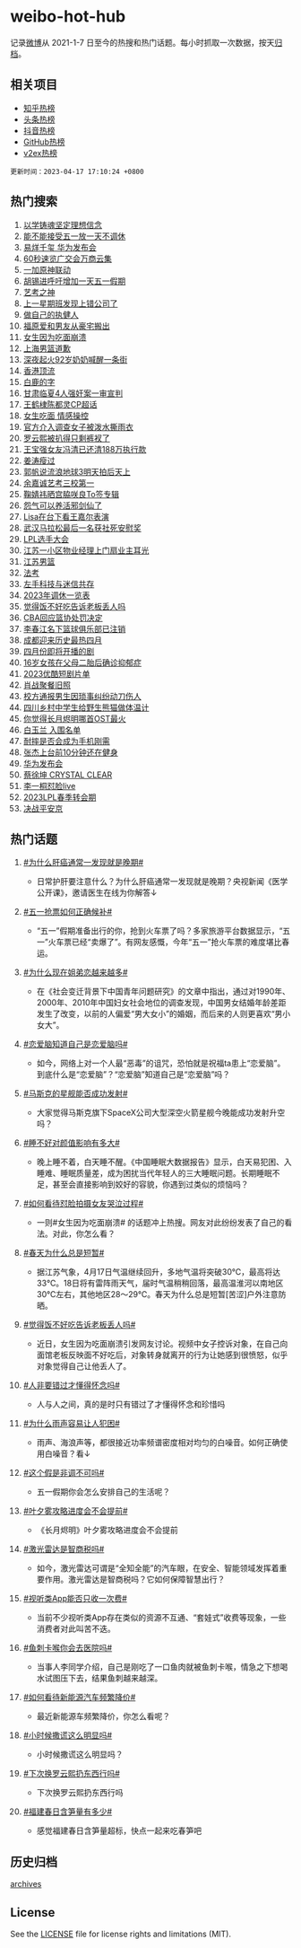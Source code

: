 # weibo-hot-hub

记录[微博](https://www.weibo.com)从 2021-1-7 日至今的热搜和热门话题。每小时抓取一次数据，按天[归档](archives)。

## 相关项目

- [知乎热榜](https://github.com/lonnyzhang423/zhihu-hot-hub)
- [头条热榜](https://github.com/lonnyzhang423/toutiao-hot-hub)
- [抖音热榜](https://github.com/lonnyzhang423/douyin-hot-hub)
- [GitHub热榜](https://github.com/lonnyzhang423/github-hot-hub)
- [v2ex热榜](https://github.com/lonnyzhang423/v2ex-hot-hub)


`更新时间：2023-04-17 17:10:24 +0800`

## 热门搜索

1. [以学铸魂坚定理想信念](https://m.weibo.cn/search?containerid=100103type%3D1%26t%3D10%26q%3D%23%E4%BB%A5%E5%AD%A6%E9%93%B8%E9%AD%82%E5%9D%9A%E5%AE%9A%E7%90%86%E6%83%B3%E4%BF%A1%E5%BF%B5%23&stream_entry_id=51&isnewpage=1&extparam=seat%3D1%26filter_type%3Drealtimehot%26dgr%3D0%26stream_entry_id%3D51%26pos%3D0%26cate%3D10103%26c_type%3D51%26display_time%3D1681722622%26pre_seqid%3D168172262287201306303&luicode=10000011&lfid=106003type%253D25%2526t%253D3%2526disable_hot%253D1%2526filter_type%253Drealtimehot)
1. [能不能接受五一放一天不调休](https://m.weibo.cn/search?containerid=100103type%3D1%26t%3D10%26q%3D%23%E8%83%BD%E4%B8%8D%E8%83%BD%E6%8E%A5%E5%8F%97%E4%BA%94%E4%B8%80%E6%94%BE%E4%B8%80%E5%A4%A9%E4%B8%8D%E8%B0%83%E4%BC%91%23&stream_entry_id=31&isnewpage=1&extparam=seat%3D1%26q%3D%2523%25E8%2583%25BD%25E4%25B8%258D%25E8%2583%25BD%25E6%258E%25A5%25E5%258F%2597%25E4%25BA%2594%25E4%25B8%2580%25E6%2594%25BE%25E4%25B8%2580%25E5%25A4%25A9%25E4%25B8%258D%25E8%25B0%2583%25E4%25BC%2591%2523%26dgr%3D0%26flag%3D2%26band_rank%3D1%26pos%3D0%26realpos%3D1%26filter_type%3Drealtimehot%26c_type%3D31%26stream_entry_id%3D31%26cate%3D5001%26lcate%3D5001%26display_time%3D1681722622%26pre_seqid%3D168172262287201306303&luicode=10000011&lfid=106003type%253D25%2526t%253D3%2526disable_hot%253D1%2526filter_type%253Drealtimehot)
1. [易烊千玺 华为发布会](https://m.weibo.cn/search?containerid=100103type%3D1%26t%3D10%26q%3D%E6%98%93%E7%83%8A%E5%8D%83%E7%8E%BA+%E5%8D%8E%E4%B8%BA%E5%8F%91%E5%B8%83%E4%BC%9A&stream_entry_id=31&isnewpage=1&extparam=seat%3D1%26q%3D%25E6%2598%2593%25E7%2583%258A%25E5%258D%2583%25E7%258E%25BA%2520%25E5%258D%258E%25E4%25B8%25BA%25E5%258F%2591%25E5%25B8%2583%25E4%25BC%259A%26dgr%3D0%26flag%3D1%26band_rank%3D2%26pos%3D1%26realpos%3D2%26filter_type%3Drealtimehot%26c_type%3D31%26stream_entry_id%3D31%26cate%3D5001%26lcate%3D5001%26display_time%3D1681722622%26pre_seqid%3D168172262287201306303&luicode=10000011&lfid=106003type%253D25%2526t%253D3%2526disable_hot%253D1%2526filter_type%253Drealtimehot)
1. [60秒速览广交会万商云集](https://m.weibo.cn/search?containerid=100103type%3D1%26t%3D10%26q%3D%2360%E7%A7%92%E9%80%9F%E8%A7%88%E5%B9%BF%E4%BA%A4%E4%BC%9A%E4%B8%87%E5%95%86%E4%BA%91%E9%9B%86%23&stream_entry_id=31&isnewpage=1&extparam=seat%3D1%26q%3D%252360%25E7%25A7%2592%25E9%2580%259F%25E8%25A7%2588%25E5%25B9%25BF%25E4%25BA%25A4%25E4%25BC%259A%25E4%25B8%2587%25E5%2595%2586%25E4%25BA%2591%25E9%259B%2586%2523%26dgr%3D0%26flag%3D1%26band_rank%3D3%26pos%3D2%26realpos%3D3%26filter_type%3Drealtimehot%26c_type%3D31%26stream_entry_id%3D31%26cate%3D5001%26lcate%3D5001%26display_time%3D1681722622%26pre_seqid%3D168172262287201306303&luicode=10000011&lfid=106003type%253D25%2526t%253D3%2526disable_hot%253D1%2526filter_type%253Drealtimehot)
1. [一加原神联动](https://m.weibo.cn/search?containerid=100103type%3D1%26t%3D10%26q%3D%23%E4%B8%80%E5%8A%A0%E5%8E%9F%E7%A5%9E%E8%81%94%E5%8A%A8%23&stream_entry_id=31&isnewpage=1&extparam=seat%3D1%26q%3D%2523%25E4%25B8%2580%25E5%258A%25A0%25E5%258E%259F%25E7%25A5%259E%25E8%2581%2594%25E5%258A%25A8%2523%26dgr%3D0%26band_rank%3D4%26pos%3D3%26filter_type%3Drealtimehot%26c_type%3D31%26stream_entry_id%3D31%26cate%3D5001%26topic_ad%3D1%26lcate%3D5001%26adid%3D186329%26display_time%3D1681722622%26pre_seqid%3D168172262287201306303&luicode=10000011&lfid=106003type%253D25%2526t%253D3%2526disable_hot%253D1%2526filter_type%253Drealtimehot)
1. [胡锡进呼吁增加一天五一假期](https://m.weibo.cn/search?containerid=100103type%3D1%26t%3D10%26q%3D%23%E8%83%A1%E9%94%A1%E8%BF%9B%E5%91%BC%E5%90%81%E5%A2%9E%E5%8A%A0%E4%B8%80%E5%A4%A9%E4%BA%94%E4%B8%80%E5%81%87%E6%9C%9F%23&stream_entry_id=31&isnewpage=1&extparam=seat%3D1%26q%3D%2523%25E8%2583%25A1%25E9%2594%25A1%25E8%25BF%259B%25E5%2591%25BC%25E5%2590%2581%25E5%25A2%259E%25E5%258A%25A0%25E4%25B8%2580%25E5%25A4%25A9%25E4%25BA%2594%25E4%25B8%2580%25E5%2581%2587%25E6%259C%259F%2523%26dgr%3D0%26flag%3D1%26band_rank%3D4%26pos%3D4%26realpos%3D4%26filter_type%3Drealtimehot%26c_type%3D31%26stream_entry_id%3D31%26cate%3D5001%26lcate%3D5001%26display_time%3D1681722622%26pre_seqid%3D168172262287201306303&luicode=10000011&lfid=106003type%253D25%2526t%253D3%2526disable_hot%253D1%2526filter_type%253Drealtimehot)
1. [艺考之神](https://m.weibo.cn/search?containerid=100103type%3D1%26t%3D10%26q%3D%E8%89%BA%E8%80%83%E4%B9%8B%E7%A5%9E&stream_entry_id=31&isnewpage=1&extparam=seat%3D1%26q%3D%25E8%2589%25BA%25E8%2580%2583%25E4%25B9%258B%25E7%25A5%259E%26dgr%3D0%26flag%3D0%26band_rank%3D5%26pos%3D5%26realpos%3D5%26filter_type%3Drealtimehot%26c_type%3D31%26stream_entry_id%3D31%26cate%3D5001%26lcate%3D5001%26display_time%3D1681722622%26pre_seqid%3D168172262287201306303&luicode=10000011&lfid=106003type%253D25%2526t%253D3%2526disable_hot%253D1%2526filter_type%253Drealtimehot)
1. [上一星期班发现上错公司了](https://m.weibo.cn/search?containerid=100103type%3D1%26t%3D10%26q%3D%23%E4%B8%8A%E4%B8%80%E6%98%9F%E6%9C%9F%E7%8F%AD%E5%8F%91%E7%8E%B0%E4%B8%8A%E9%94%99%E5%85%AC%E5%8F%B8%E4%BA%86%23&stream_entry_id=31&isnewpage=1&extparam=seat%3D1%26q%3D%2523%25E4%25B8%258A%25E4%25B8%2580%25E6%2598%259F%25E6%259C%259F%25E7%258F%25AD%25E5%258F%2591%25E7%258E%25B0%25E4%25B8%258A%25E9%2594%2599%25E5%2585%25AC%25E5%258F%25B8%25E4%25BA%2586%2523%26dgr%3D0%26flag%3D0%26band_rank%3D6%26pos%3D6%26realpos%3D6%26filter_type%3Drealtimehot%26c_type%3D31%26stream_entry_id%3D31%26cate%3D5001%26lcate%3D5001%26display_time%3D1681722622%26pre_seqid%3D168172262287201306303&luicode=10000011&lfid=106003type%253D25%2526t%253D3%2526disable_hot%253D1%2526filter_type%253Drealtimehot)
1. [做自己的执健人](https://m.weibo.cn/search?containerid=100103type%3D1%26t%3D10%26q%3D%23%E5%81%9A%E8%87%AA%E5%B7%B1%E7%9A%84%E6%89%A7%E5%81%A5%E4%BA%BA%23&stream_entry_id=31&isnewpage=1&extparam=seat%3D1%26q%3D%2523%25E5%2581%259A%25E8%2587%25AA%25E5%25B7%25B1%25E7%259A%2584%25E6%2589%25A7%25E5%2581%25A5%25E4%25BA%25BA%2523%26dgr%3D0%26band_rank%3D7%26pos%3D7%26filter_type%3Drealtimehot%26c_type%3D31%26stream_entry_id%3D31%26cate%3D5001%26topic_ad%3D1%26lcate%3D5001%26adid%3D186344%26display_time%3D1681722622%26pre_seqid%3D168172262287201306303&luicode=10000011&lfid=106003type%253D25%2526t%253D3%2526disable_hot%253D1%2526filter_type%253Drealtimehot)
1. [福原爱和男友从豪宅搬出](https://m.weibo.cn/search?containerid=100103type%3D1%26t%3D10%26q%3D%23%E7%A6%8F%E5%8E%9F%E7%88%B1%E5%92%8C%E7%94%B7%E5%8F%8B%E4%BB%8E%E8%B1%AA%E5%AE%85%E6%90%AC%E5%87%BA%23&stream_entry_id=31&isnewpage=1&extparam=seat%3D1%26q%3D%2523%25E7%25A6%258F%25E5%258E%259F%25E7%2588%25B1%25E5%2592%258C%25E7%2594%25B7%25E5%258F%258B%25E4%25BB%258E%25E8%25B1%25AA%25E5%25AE%2585%25E6%2590%25AC%25E5%2587%25BA%2523%26dgr%3D0%26flag%3D0%26band_rank%3D7%26pos%3D8%26realpos%3D7%26filter_type%3Drealtimehot%26c_type%3D31%26stream_entry_id%3D31%26cate%3D5001%26lcate%3D5001%26display_time%3D1681722622%26pre_seqid%3D168172262287201306303&luicode=10000011&lfid=106003type%253D25%2526t%253D3%2526disable_hot%253D1%2526filter_type%253Drealtimehot)
1. [女生因为吃面崩溃](https://m.weibo.cn/search?containerid=100103type%3D1%26t%3D10%26q%3D%E5%A5%B3%E7%94%9F%E5%9B%A0%E4%B8%BA%E5%90%83%E9%9D%A2%E5%B4%A9%E6%BA%83&stream_entry_id=31&isnewpage=1&extparam=seat%3D1%26q%3D%25E5%25A5%25B3%25E7%2594%259F%25E5%259B%25A0%25E4%25B8%25BA%25E5%2590%2583%25E9%259D%25A2%25E5%25B4%25A9%25E6%25BA%2583%26dgr%3D0%26flag%3D0%26band_rank%3D8%26pos%3D9%26realpos%3D8%26filter_type%3Drealtimehot%26c_type%3D31%26stream_entry_id%3D31%26cate%3D5001%26lcate%3D5001%26display_time%3D1681722622%26pre_seqid%3D168172262287201306303&luicode=10000011&lfid=106003type%253D25%2526t%253D3%2526disable_hot%253D1%2526filter_type%253Drealtimehot)
1. [上海男篮道歉](https://m.weibo.cn/search?containerid=100103type%3D1%26t%3D10%26q%3D%23%E4%B8%8A%E6%B5%B7%E7%94%B7%E7%AF%AE%E9%81%93%E6%AD%89%23&stream_entry_id=31&isnewpage=1&extparam=seat%3D1%26q%3D%2523%25E4%25B8%258A%25E6%25B5%25B7%25E7%2594%25B7%25E7%25AF%25AE%25E9%2581%2593%25E6%25AD%2589%2523%26dgr%3D0%26flag%3D0%26band_rank%3D9%26pos%3D10%26realpos%3D9%26filter_type%3Drealtimehot%26c_type%3D31%26stream_entry_id%3D31%26cate%3D5001%26lcate%3D5001%26display_time%3D1681722622%26pre_seqid%3D168172262287201306303&luicode=10000011&lfid=106003type%253D25%2526t%253D3%2526disable_hot%253D1%2526filter_type%253Drealtimehot)
1. [深夜起火92岁奶奶喊醒一条街](https://m.weibo.cn/search?containerid=100103type%3D1%26t%3D10%26q%3D%23%E6%B7%B1%E5%A4%9C%E8%B5%B7%E7%81%AB92%E5%B2%81%E5%A5%B6%E5%A5%B6%E5%96%8A%E9%86%92%E4%B8%80%E6%9D%A1%E8%A1%97%23&stream_entry_id=31&isnewpage=1&extparam=seat%3D1%26q%3D%2523%25E6%25B7%25B1%25E5%25A4%259C%25E8%25B5%25B7%25E7%2581%25AB92%25E5%25B2%2581%25E5%25A5%25B6%25E5%25A5%25B6%25E5%2596%258A%25E9%2586%2592%25E4%25B8%2580%25E6%259D%25A1%25E8%25A1%2597%2523%26dgr%3D0%26flag%3D1%26band_rank%3D10%26pos%3D11%26realpos%3D10%26filter_type%3Drealtimehot%26c_type%3D31%26stream_entry_id%3D31%26cate%3D5001%26lcate%3D5001%26display_time%3D1681722622%26pre_seqid%3D168172262287201306303&luicode=10000011&lfid=106003type%253D25%2526t%253D3%2526disable_hot%253D1%2526filter_type%253Drealtimehot)
1. [香港顶流](https://m.weibo.cn/search?containerid=100103type%3D1%26t%3D10%26q%3D%E9%A6%99%E6%B8%AF%E9%A1%B6%E6%B5%81&stream_entry_id=31&isnewpage=1&extparam=seat%3D1%26q%3D%25E9%25A6%2599%25E6%25B8%25AF%25E9%25A1%25B6%25E6%25B5%2581%26dgr%3D0%26flag%3D2%26band_rank%3D11%26pos%3D12%26realpos%3D11%26filter_type%3Drealtimehot%26c_type%3D31%26stream_entry_id%3D31%26cate%3D5001%26lcate%3D5001%26display_time%3D1681722622%26pre_seqid%3D168172262287201306303&luicode=10000011&lfid=106003type%253D25%2526t%253D3%2526disable_hot%253D1%2526filter_type%253Drealtimehot)
1. [白鹿的字](https://m.weibo.cn/search?containerid=100103type%3D1%26t%3D10%26q%3D%23%E7%99%BD%E9%B9%BF%E7%9A%84%E5%AD%97%23&stream_entry_id=31&isnewpage=1&extparam=seat%3D1%26q%3D%2523%25E7%2599%25BD%25E9%25B9%25BF%25E7%259A%2584%25E5%25AD%2597%2523%26dgr%3D0%26flag%3D2%26band_rank%3D12%26pos%3D13%26realpos%3D12%26filter_type%3Drealtimehot%26c_type%3D31%26stream_entry_id%3D31%26cate%3D5001%26lcate%3D5001%26display_time%3D1681722622%26pre_seqid%3D168172262287201306303&luicode=10000011&lfid=106003type%253D25%2526t%253D3%2526disable_hot%253D1%2526filter_type%253Drealtimehot)
1. [甘肃临夏4人强奸案一审宣判](https://m.weibo.cn/search?containerid=100103type%3D1%26t%3D10%26q%3D%23%E7%94%98%E8%82%83%E4%B8%B4%E5%A4%8F4%E4%BA%BA%E5%BC%BA%E5%A5%B8%E6%A1%88%E4%B8%80%E5%AE%A1%E5%AE%A3%E5%88%A4%23&stream_entry_id=31&isnewpage=1&extparam=seat%3D1%26q%3D%2523%25E7%2594%2598%25E8%2582%2583%25E4%25B8%25B4%25E5%25A4%258F4%25E4%25BA%25BA%25E5%25BC%25BA%25E5%25A5%25B8%25E6%25A1%2588%25E4%25B8%2580%25E5%25AE%25A1%25E5%25AE%25A3%25E5%2588%25A4%2523%26dgr%3D0%26flag%3D1%26band_rank%3D13%26pos%3D14%26realpos%3D13%26filter_type%3Drealtimehot%26c_type%3D31%26stream_entry_id%3D31%26cate%3D5001%26lcate%3D5001%26display_time%3D1681722622%26pre_seqid%3D168172262287201306303&luicode=10000011&lfid=106003type%253D25%2526t%253D3%2526disable_hot%253D1%2526filter_type%253Drealtimehot)
1. [王鹤棣陈都灵CP超话](https://m.weibo.cn/search?containerid=100103type%3D1%26t%3D10%26q%3D%23%E7%8E%8B%E9%B9%A4%E6%A3%A3%E9%99%88%E9%83%BD%E7%81%B5CP%E8%B6%85%E8%AF%9D%23&stream_entry_id=31&isnewpage=1&extparam=seat%3D1%26q%3D%2523%25E7%258E%258B%25E9%25B9%25A4%25E6%25A3%25A3%25E9%2599%2588%25E9%2583%25BD%25E7%2581%25B5CP%25E8%25B6%2585%25E8%25AF%259D%2523%26dgr%3D0%26flag%3D1%26band_rank%3D14%26pos%3D15%26realpos%3D14%26filter_type%3Drealtimehot%26c_type%3D31%26stream_entry_id%3D31%26cate%3D5001%26lcate%3D5001%26display_time%3D1681722622%26pre_seqid%3D168172262287201306303&luicode=10000011&lfid=106003type%253D25%2526t%253D3%2526disable_hot%253D1%2526filter_type%253Drealtimehot)
1. [女生吃面 情感操控](https://m.weibo.cn/search?containerid=100103type%3D1%26t%3D10%26q%3D%E5%A5%B3%E7%94%9F%E5%90%83%E9%9D%A2+%E6%83%85%E6%84%9F%E6%93%8D%E6%8E%A7&stream_entry_id=31&isnewpage=1&extparam=seat%3D1%26q%3D%25E5%25A5%25B3%25E7%2594%259F%25E5%2590%2583%25E9%259D%25A2%2520%25E6%2583%2585%25E6%2584%259F%25E6%2593%258D%25E6%258E%25A7%26dgr%3D0%26flag%3D1%26band_rank%3D15%26pos%3D16%26realpos%3D15%26filter_type%3Drealtimehot%26c_type%3D31%26stream_entry_id%3D31%26cate%3D5001%26lcate%3D5001%26display_time%3D1681722622%26pre_seqid%3D168172262287201306303&luicode=10000011&lfid=106003type%253D25%2526t%253D3%2526disable_hot%253D1%2526filter_type%253Drealtimehot)
1. [官方介入调查女子被泼水撕雨衣](https://m.weibo.cn/search?containerid=100103type%3D1%26t%3D10%26q%3D%23%E5%AE%98%E6%96%B9%E4%BB%8B%E5%85%A5%E8%B0%83%E6%9F%A5%E5%A5%B3%E5%AD%90%E8%A2%AB%E6%B3%BC%E6%B0%B4%E6%92%95%E9%9B%A8%E8%A1%A3%23&stream_entry_id=31&isnewpage=1&extparam=seat%3D1%26q%3D%2523%25E5%25AE%2598%25E6%2596%25B9%25E4%25BB%258B%25E5%2585%25A5%25E8%25B0%2583%25E6%259F%25A5%25E5%25A5%25B3%25E5%25AD%2590%25E8%25A2%25AB%25E6%25B3%25BC%25E6%25B0%25B4%25E6%2592%2595%25E9%259B%25A8%25E8%25A1%25A3%2523%26dgr%3D0%26flag%3D1%26band_rank%3D16%26pos%3D17%26realpos%3D16%26filter_type%3Drealtimehot%26c_type%3D31%26stream_entry_id%3D31%26cate%3D5001%26lcate%3D5001%26display_time%3D1681722622%26pre_seqid%3D168172262287201306303&luicode=10000011&lfid=106003type%253D25%2526t%253D3%2526disable_hot%253D1%2526filter_type%253Drealtimehot)
1. [罗云熙被扒得只剩裤衩了](https://m.weibo.cn/search?containerid=100103type%3D1%26t%3D10%26q%3D%23%E7%BD%97%E4%BA%91%E7%86%99%E8%A2%AB%E6%89%92%E5%BE%97%E5%8F%AA%E5%89%A9%E8%A3%A4%E8%A1%A9%E4%BA%86%23&stream_entry_id=31&isnewpage=1&extparam=seat%3D1%26q%3D%2523%25E7%25BD%2597%25E4%25BA%2591%25E7%2586%2599%25E8%25A2%25AB%25E6%2589%2592%25E5%25BE%2597%25E5%258F%25AA%25E5%2589%25A9%25E8%25A3%25A4%25E8%25A1%25A9%25E4%25BA%2586%2523%26dgr%3D0%26flag%3D0%26band_rank%3D17%26pos%3D18%26realpos%3D17%26filter_type%3Drealtimehot%26c_type%3D31%26stream_entry_id%3D31%26cate%3D5001%26lcate%3D5001%26display_time%3D1681722622%26pre_seqid%3D168172262287201306303&luicode=10000011&lfid=106003type%253D25%2526t%253D3%2526disable_hot%253D1%2526filter_type%253Drealtimehot)
1. [王宝强女友冯清已还清188万执行款](https://m.weibo.cn/search?containerid=100103type%3D1%26t%3D10%26q%3D%23%E7%8E%8B%E5%AE%9D%E5%BC%BA%E5%A5%B3%E5%8F%8B%E5%86%AF%E6%B8%85%E5%B7%B2%E8%BF%98%E6%B8%85188%E4%B8%87%E6%89%A7%E8%A1%8C%E6%AC%BE%23&stream_entry_id=31&isnewpage=1&extparam=seat%3D1%26q%3D%2523%25E7%258E%258B%25E5%25AE%259D%25E5%25BC%25BA%25E5%25A5%25B3%25E5%258F%258B%25E5%2586%25AF%25E6%25B8%2585%25E5%25B7%25B2%25E8%25BF%2598%25E6%25B8%2585188%25E4%25B8%2587%25E6%2589%25A7%25E8%25A1%258C%25E6%25AC%25BE%2523%26dgr%3D0%26flag%3D0%26band_rank%3D18%26pos%3D19%26realpos%3D18%26filter_type%3Drealtimehot%26c_type%3D31%26stream_entry_id%3D31%26cate%3D5001%26lcate%3D5001%26display_time%3D1681722622%26pre_seqid%3D168172262287201306303&luicode=10000011&lfid=106003type%253D25%2526t%253D3%2526disable_hot%253D1%2526filter_type%253Drealtimehot)
1. [姜涛瘦过](https://m.weibo.cn/search?containerid=100103type%3D1%26t%3D10%26q%3D%23%E5%A7%9C%E6%B6%9B%E7%98%A6%E8%BF%87%23&stream_entry_id=31&isnewpage=1&extparam=seat%3D1%26q%3D%2523%25E5%25A7%259C%25E6%25B6%259B%25E7%2598%25A6%25E8%25BF%2587%2523%26dgr%3D0%26flag%3D1%26band_rank%3D19%26pos%3D20%26realpos%3D19%26filter_type%3Drealtimehot%26c_type%3D31%26stream_entry_id%3D31%26cate%3D5001%26lcate%3D5001%26display_time%3D1681722622%26pre_seqid%3D168172262287201306303&luicode=10000011&lfid=106003type%253D25%2526t%253D3%2526disable_hot%253D1%2526filter_type%253Drealtimehot)
1. [郭帆说流浪地球3明天拍后天上](https://m.weibo.cn/search?containerid=100103type%3D1%26t%3D10%26q%3D%23%E9%83%AD%E5%B8%86%E8%AF%B4%E6%B5%81%E6%B5%AA%E5%9C%B0%E7%90%833%E6%98%8E%E5%A4%A9%E6%8B%8D%E5%90%8E%E5%A4%A9%E4%B8%8A%23&stream_entry_id=31&isnewpage=1&extparam=seat%3D1%26q%3D%2523%25E9%2583%25AD%25E5%25B8%2586%25E8%25AF%25B4%25E6%25B5%2581%25E6%25B5%25AA%25E5%259C%25B0%25E7%2590%25833%25E6%2598%258E%25E5%25A4%25A9%25E6%258B%258D%25E5%2590%258E%25E5%25A4%25A9%25E4%25B8%258A%2523%26dgr%3D0%26flag%3D1%26band_rank%3D20%26pos%3D21%26realpos%3D20%26filter_type%3Drealtimehot%26c_type%3D31%26stream_entry_id%3D31%26cate%3D5001%26lcate%3D5001%26display_time%3D1681722622%26pre_seqid%3D168172262287201306303&luicode=10000011&lfid=106003type%253D25%2526t%253D3%2526disable_hot%253D1%2526filter_type%253Drealtimehot)
1. [余嘉诚艺考三校第一](https://m.weibo.cn/search?containerid=100103type%3D1%26t%3D10%26q%3D%23%E4%BD%99%E5%98%89%E8%AF%9A%E8%89%BA%E8%80%83%E4%B8%89%E6%A0%A1%E7%AC%AC%E4%B8%80%23&stream_entry_id=31&isnewpage=1&extparam=seat%3D1%26q%3D%2523%25E4%25BD%2599%25E5%2598%2589%25E8%25AF%259A%25E8%2589%25BA%25E8%2580%2583%25E4%25B8%2589%25E6%25A0%25A1%25E7%25AC%25AC%25E4%25B8%2580%2523%26dgr%3D0%26flag%3D0%26band_rank%3D21%26pos%3D22%26realpos%3D21%26filter_type%3Drealtimehot%26c_type%3D31%26stream_entry_id%3D31%26cate%3D5001%26lcate%3D5001%26display_time%3D1681722622%26pre_seqid%3D168172262287201306303&luicode=10000011&lfid=106003type%253D25%2526t%253D3%2526disable_hot%253D1%2526filter_type%253Drealtimehot)
1. [鞠婧祎晒宫脇咲良To签专辑](https://m.weibo.cn/search?containerid=100103type%3D1%26t%3D10%26q%3D%23%E9%9E%A0%E5%A9%A7%E7%A5%8E%E6%99%92%E5%AE%AB%E8%84%87%E5%92%B2%E8%89%AFTo%E7%AD%BE%E4%B8%93%E8%BE%91%23&stream_entry_id=31&isnewpage=1&extparam=seat%3D1%26q%3D%2523%25E9%259E%25A0%25E5%25A9%25A7%25E7%25A5%258E%25E6%2599%2592%25E5%25AE%25AB%25E8%2584%2587%25E5%2592%25B2%25E8%2589%25AFTo%25E7%25AD%25BE%25E4%25B8%2593%25E8%25BE%2591%2523%26dgr%3D0%26flag%3D1%26band_rank%3D22%26pos%3D23%26realpos%3D22%26filter_type%3Drealtimehot%26c_type%3D31%26stream_entry_id%3D31%26cate%3D5001%26lcate%3D5001%26display_time%3D1681722622%26pre_seqid%3D168172262287201306303&luicode=10000011&lfid=106003type%253D25%2526t%253D3%2526disable_hot%253D1%2526filter_type%253Drealtimehot)
1. [怨气可以养活邪剑仙了](https://m.weibo.cn/search?containerid=100103type%3D1%26t%3D10%26q%3D%E6%80%A8%E6%B0%94%E5%8F%AF%E4%BB%A5%E5%85%BB%E6%B4%BB%E9%82%AA%E5%89%91%E4%BB%99%E4%BA%86&stream_entry_id=31&isnewpage=1&extparam=seat%3D1%26q%3D%25E6%2580%25A8%25E6%25B0%2594%25E5%258F%25AF%25E4%25BB%25A5%25E5%2585%25BB%25E6%25B4%25BB%25E9%2582%25AA%25E5%2589%2591%25E4%25BB%2599%25E4%25BA%2586%26dgr%3D0%26flag%3D0%26band_rank%3D23%26pos%3D24%26realpos%3D23%26filter_type%3Drealtimehot%26c_type%3D31%26stream_entry_id%3D31%26cate%3D5001%26lcate%3D5001%26display_time%3D1681722622%26pre_seqid%3D168172262287201306303&luicode=10000011&lfid=106003type%253D25%2526t%253D3%2526disable_hot%253D1%2526filter_type%253Drealtimehot)
1. [Lisa在台下看王嘉尔表演](https://m.weibo.cn/search?containerid=100103type%3D1%26t%3D10%26q%3D%23Lisa%E5%9C%A8%E5%8F%B0%E4%B8%8B%E7%9C%8B%E7%8E%8B%E5%98%89%E5%B0%94%E8%A1%A8%E6%BC%94%23&stream_entry_id=31&isnewpage=1&extparam=seat%3D1%26q%3D%2523Lisa%25E5%259C%25A8%25E5%258F%25B0%25E4%25B8%258B%25E7%259C%258B%25E7%258E%258B%25E5%2598%2589%25E5%25B0%2594%25E8%25A1%25A8%25E6%25BC%2594%2523%26dgr%3D0%26flag%3D0%26band_rank%3D24%26pos%3D25%26realpos%3D24%26filter_type%3Drealtimehot%26c_type%3D31%26stream_entry_id%3D31%26cate%3D5001%26lcate%3D5001%26display_time%3D1681722622%26pre_seqid%3D168172262287201306303&luicode=10000011&lfid=106003type%253D25%2526t%253D3%2526disable_hot%253D1%2526filter_type%253Drealtimehot)
1. [武汉马拉松最后一名获社死安慰奖](https://m.weibo.cn/search?containerid=100103type%3D1%26t%3D10%26q%3D%23%E6%AD%A6%E6%B1%89%E9%A9%AC%E6%8B%89%E6%9D%BE%E6%9C%80%E5%90%8E%E4%B8%80%E5%90%8D%E8%8E%B7%E7%A4%BE%E6%AD%BB%E5%AE%89%E6%85%B0%E5%A5%96%23&stream_entry_id=31&isnewpage=1&extparam=seat%3D1%26q%3D%2523%25E6%25AD%25A6%25E6%25B1%2589%25E9%25A9%25AC%25E6%258B%2589%25E6%259D%25BE%25E6%259C%2580%25E5%2590%258E%25E4%25B8%2580%25E5%2590%258D%25E8%258E%25B7%25E7%25A4%25BE%25E6%25AD%25BB%25E5%25AE%2589%25E6%2585%25B0%25E5%25A5%2596%2523%26dgr%3D0%26flag%3D0%26band_rank%3D25%26pos%3D26%26realpos%3D25%26filter_type%3Drealtimehot%26c_type%3D31%26stream_entry_id%3D31%26cate%3D5001%26lcate%3D5001%26display_time%3D1681722622%26pre_seqid%3D168172262287201306303&luicode=10000011&lfid=106003type%253D25%2526t%253D3%2526disable_hot%253D1%2526filter_type%253Drealtimehot)
1. [LPL选手大会](https://m.weibo.cn/search?containerid=100103type%3D1%26t%3D10%26q%3D%23LPL%E9%80%89%E6%89%8B%E5%A4%A7%E4%BC%9A%23&stream_entry_id=31&isnewpage=1&extparam=seat%3D1%26q%3D%2523LPL%25E9%2580%2589%25E6%2589%258B%25E5%25A4%25A7%25E4%25BC%259A%2523%26dgr%3D0%26flag%3D0%26band_rank%3D26%26pos%3D27%26realpos%3D26%26filter_type%3Drealtimehot%26c_type%3D31%26stream_entry_id%3D31%26cate%3D5001%26lcate%3D5001%26display_time%3D1681722622%26pre_seqid%3D168172262287201306303&luicode=10000011&lfid=106003type%253D25%2526t%253D3%2526disable_hot%253D1%2526filter_type%253Drealtimehot)
1. [江苏一小区物业经理上门扇业主耳光](https://m.weibo.cn/search?containerid=100103type%3D1%26t%3D10%26q%3D%23%E6%B1%9F%E8%8B%8F%E4%B8%80%E5%B0%8F%E5%8C%BA%E7%89%A9%E4%B8%9A%E7%BB%8F%E7%90%86%E4%B8%8A%E9%97%A8%E6%89%87%E4%B8%9A%E4%B8%BB%E8%80%B3%E5%85%89%23&stream_entry_id=31&isnewpage=1&extparam=seat%3D1%26q%3D%2523%25E6%25B1%259F%25E8%258B%258F%25E4%25B8%2580%25E5%25B0%258F%25E5%258C%25BA%25E7%2589%25A9%25E4%25B8%259A%25E7%25BB%258F%25E7%2590%2586%25E4%25B8%258A%25E9%2597%25A8%25E6%2589%2587%25E4%25B8%259A%25E4%25B8%25BB%25E8%2580%25B3%25E5%2585%2589%2523%26dgr%3D0%26flag%3D1%26band_rank%3D27%26pos%3D28%26realpos%3D27%26filter_type%3Drealtimehot%26c_type%3D31%26stream_entry_id%3D31%26cate%3D5001%26lcate%3D5001%26display_time%3D1681722622%26pre_seqid%3D168172262287201306303&luicode=10000011&lfid=106003type%253D25%2526t%253D3%2526disable_hot%253D1%2526filter_type%253Drealtimehot)
1. [江苏男篮](https://m.weibo.cn/search?containerid=100103type%3D1%26t%3D10%26q%3D%E6%B1%9F%E8%8B%8F%E7%94%B7%E7%AF%AE&stream_entry_id=31&isnewpage=1&extparam=seat%3D1%26q%3D%25E6%25B1%259F%25E8%258B%258F%25E7%2594%25B7%25E7%25AF%25AE%26dgr%3D0%26flag%3D1%26band_rank%3D28%26pos%3D29%26realpos%3D28%26filter_type%3Drealtimehot%26c_type%3D31%26stream_entry_id%3D31%26cate%3D5001%26lcate%3D5001%26display_time%3D1681722622%26pre_seqid%3D168172262287201306303&luicode=10000011&lfid=106003type%253D25%2526t%253D3%2526disable_hot%253D1%2526filter_type%253Drealtimehot)
1. [法考](https://m.weibo.cn/search?containerid=100103type%3D1%26t%3D10%26q%3D%E6%B3%95%E8%80%83&stream_entry_id=31&isnewpage=1&extparam=seat%3D1%26q%3D%25E6%25B3%2595%25E8%2580%2583%26dgr%3D0%26flag%3D1%26band_rank%3D29%26pos%3D30%26realpos%3D29%26filter_type%3Drealtimehot%26c_type%3D31%26stream_entry_id%3D31%26cate%3D5001%26lcate%3D5001%26display_time%3D1681722622%26pre_seqid%3D168172262287201306303&luicode=10000011&lfid=106003type%253D25%2526t%253D3%2526disable_hot%253D1%2526filter_type%253Drealtimehot)
1. [左手科技与迷信共存](https://m.weibo.cn/search?containerid=100103type%3D1%26t%3D10%26q%3D%E5%B7%A6%E6%89%8B%E7%A7%91%E6%8A%80%E4%B8%8E%E8%BF%B7%E4%BF%A1%E5%85%B1%E5%AD%98&stream_entry_id=31&isnewpage=1&extparam=seat%3D1%26q%3D%25E5%25B7%25A6%25E6%2589%258B%25E7%25A7%2591%25E6%258A%2580%25E4%25B8%258E%25E8%25BF%25B7%25E4%25BF%25A1%25E5%2585%25B1%25E5%25AD%2598%26dgr%3D0%26flag%3D1%26band_rank%3D30%26pos%3D31%26realpos%3D30%26filter_type%3Drealtimehot%26c_type%3D31%26stream_entry_id%3D31%26cate%3D5001%26lcate%3D5001%26display_time%3D1681722622%26pre_seqid%3D168172262287201306303&luicode=10000011&lfid=106003type%253D25%2526t%253D3%2526disable_hot%253D1%2526filter_type%253Drealtimehot)
1. [2023年调休一览表](https://m.weibo.cn/search?containerid=100103type%3D1%26t%3D10%26q%3D%232023%E5%B9%B4%E8%B0%83%E4%BC%91%E4%B8%80%E8%A7%88%E8%A1%A8%23&stream_entry_id=31&isnewpage=1&extparam=seat%3D1%26q%3D%25232023%25E5%25B9%25B4%25E8%25B0%2583%25E4%25BC%2591%25E4%25B8%2580%25E8%25A7%2588%25E8%25A1%25A8%2523%26dgr%3D0%26flag%3D1%26band_rank%3D31%26pos%3D32%26realpos%3D31%26filter_type%3Drealtimehot%26c_type%3D31%26stream_entry_id%3D31%26cate%3D5001%26lcate%3D5001%26display_time%3D1681722622%26pre_seqid%3D168172262287201306303&luicode=10000011&lfid=106003type%253D25%2526t%253D3%2526disable_hot%253D1%2526filter_type%253Drealtimehot)
1. [觉得饭不好吃告诉老板丢人吗](https://m.weibo.cn/search?containerid=100103type%3D1%26t%3D10%26q%3D%23%E8%A7%89%E5%BE%97%E9%A5%AD%E4%B8%8D%E5%A5%BD%E5%90%83%E5%91%8A%E8%AF%89%E8%80%81%E6%9D%BF%E4%B8%A2%E4%BA%BA%E5%90%97%23&stream_entry_id=31&isnewpage=1&extparam=seat%3D1%26q%3D%2523%25E8%25A7%2589%25E5%25BE%2597%25E9%25A5%25AD%25E4%25B8%258D%25E5%25A5%25BD%25E5%2590%2583%25E5%2591%258A%25E8%25AF%2589%25E8%2580%2581%25E6%259D%25BF%25E4%25B8%25A2%25E4%25BA%25BA%25E5%2590%2597%2523%26dgr%3D0%26flag%3D1%26band_rank%3D32%26pos%3D33%26realpos%3D32%26filter_type%3Drealtimehot%26c_type%3D31%26stream_entry_id%3D31%26cate%3D5001%26lcate%3D5001%26display_time%3D1681722622%26pre_seqid%3D168172262287201306303&luicode=10000011&lfid=106003type%253D25%2526t%253D3%2526disable_hot%253D1%2526filter_type%253Drealtimehot)
1. [CBA回应篮协处罚决定](https://m.weibo.cn/search?containerid=100103type%3D1%26t%3D10%26q%3D%23CBA%E5%9B%9E%E5%BA%94%E7%AF%AE%E5%8D%8F%E5%A4%84%E7%BD%9A%E5%86%B3%E5%AE%9A%23&stream_entry_id=31&isnewpage=1&extparam=seat%3D1%26q%3D%2523CBA%25E5%259B%259E%25E5%25BA%2594%25E7%25AF%25AE%25E5%258D%258F%25E5%25A4%2584%25E7%25BD%259A%25E5%2586%25B3%25E5%25AE%259A%2523%26dgr%3D0%26flag%3D1%26band_rank%3D33%26pos%3D34%26realpos%3D33%26filter_type%3Drealtimehot%26c_type%3D31%26stream_entry_id%3D31%26cate%3D5001%26lcate%3D5001%26display_time%3D1681722622%26pre_seqid%3D168172262287201306303&luicode=10000011&lfid=106003type%253D25%2526t%253D3%2526disable_hot%253D1%2526filter_type%253Drealtimehot)
1. [李春江名下篮球俱乐部已注销](https://m.weibo.cn/search?containerid=100103type%3D1%26t%3D10%26q%3D%23%E6%9D%8E%E6%98%A5%E6%B1%9F%E5%90%8D%E4%B8%8B%E7%AF%AE%E7%90%83%E4%BF%B1%E4%B9%90%E9%83%A8%E5%B7%B2%E6%B3%A8%E9%94%80%23&stream_entry_id=31&isnewpage=1&extparam=seat%3D1%26q%3D%2523%25E6%259D%258E%25E6%2598%25A5%25E6%25B1%259F%25E5%2590%258D%25E4%25B8%258B%25E7%25AF%25AE%25E7%2590%2583%25E4%25BF%25B1%25E4%25B9%2590%25E9%2583%25A8%25E5%25B7%25B2%25E6%25B3%25A8%25E9%2594%2580%2523%26dgr%3D0%26flag%3D1%26band_rank%3D34%26pos%3D35%26realpos%3D34%26filter_type%3Drealtimehot%26c_type%3D31%26stream_entry_id%3D31%26cate%3D5001%26lcate%3D5001%26display_time%3D1681722622%26pre_seqid%3D168172262287201306303&luicode=10000011&lfid=106003type%253D25%2526t%253D3%2526disable_hot%253D1%2526filter_type%253Drealtimehot)
1. [成都迎来历史最热四月](https://m.weibo.cn/search?containerid=100103type%3D1%26t%3D10%26q%3D%23%E6%88%90%E9%83%BD%E8%BF%8E%E6%9D%A5%E5%8E%86%E5%8F%B2%E6%9C%80%E7%83%AD%E5%9B%9B%E6%9C%88%23&stream_entry_id=31&isnewpage=1&extparam=seat%3D1%26q%3D%2523%25E6%2588%2590%25E9%2583%25BD%25E8%25BF%258E%25E6%259D%25A5%25E5%258E%2586%25E5%258F%25B2%25E6%259C%2580%25E7%2583%25AD%25E5%259B%259B%25E6%259C%2588%2523%26dgr%3D0%26flag%3D1%26band_rank%3D35%26pos%3D36%26realpos%3D35%26filter_type%3Drealtimehot%26c_type%3D31%26stream_entry_id%3D31%26cate%3D5001%26lcate%3D5001%26display_time%3D1681722622%26pre_seqid%3D168172262287201306303&luicode=10000011&lfid=106003type%253D25%2526t%253D3%2526disable_hot%253D1%2526filter_type%253Drealtimehot)
1. [四月份即将开播的剧](https://m.weibo.cn/search?containerid=100103type%3D1%26t%3D10%26q%3D%23%E5%9B%9B%E6%9C%88%E4%BB%BD%E5%8D%B3%E5%B0%86%E5%BC%80%E6%92%AD%E7%9A%84%E5%89%A7%23&stream_entry_id=31&isnewpage=1&extparam=seat%3D1%26q%3D%2523%25E5%259B%259B%25E6%259C%2588%25E4%25BB%25BD%25E5%258D%25B3%25E5%25B0%2586%25E5%25BC%2580%25E6%2592%25AD%25E7%259A%2584%25E5%2589%25A7%2523%26dgr%3D0%26flag%3D1%26band_rank%3D36%26pos%3D37%26realpos%3D36%26filter_type%3Drealtimehot%26c_type%3D31%26stream_entry_id%3D31%26cate%3D5001%26lcate%3D5001%26display_time%3D1681722622%26pre_seqid%3D168172262287201306303&luicode=10000011&lfid=106003type%253D25%2526t%253D3%2526disable_hot%253D1%2526filter_type%253Drealtimehot)
1. [16岁女孩在父母二胎后确诊抑郁症](https://m.weibo.cn/search?containerid=100103type%3D1%26t%3D10%26q%3D%2316%E5%B2%81%E5%A5%B3%E5%AD%A9%E5%9C%A8%E7%88%B6%E6%AF%8D%E4%BA%8C%E8%83%8E%E5%90%8E%E7%A1%AE%E8%AF%8A%E6%8A%91%E9%83%81%E7%97%87%23&stream_entry_id=31&isnewpage=1&extparam=seat%3D1%26q%3D%252316%25E5%25B2%2581%25E5%25A5%25B3%25E5%25AD%25A9%25E5%259C%25A8%25E7%2588%25B6%25E6%25AF%258D%25E4%25BA%258C%25E8%2583%258E%25E5%2590%258E%25E7%25A1%25AE%25E8%25AF%258A%25E6%258A%2591%25E9%2583%2581%25E7%2597%2587%2523%26dgr%3D0%26flag%3D1%26band_rank%3D37%26pos%3D38%26realpos%3D37%26filter_type%3Drealtimehot%26c_type%3D31%26stream_entry_id%3D31%26cate%3D5001%26lcate%3D5001%26display_time%3D1681722622%26pre_seqid%3D168172262287201306303&luicode=10000011&lfid=106003type%253D25%2526t%253D3%2526disable_hot%253D1%2526filter_type%253Drealtimehot)
1. [2023优酷短剧片单](https://m.weibo.cn/search?containerid=100103type%3D1%26t%3D10%26q%3D%232023%E4%BC%98%E9%85%B7%E7%9F%AD%E5%89%A7%E7%89%87%E5%8D%95%23&stream_entry_id=31&isnewpage=1&extparam=seat%3D1%26q%3D%25232023%25E4%25BC%2598%25E9%2585%25B7%25E7%259F%25AD%25E5%2589%25A7%25E7%2589%2587%25E5%258D%2595%2523%26dgr%3D0%26flag%3D1%26band_rank%3D38%26pos%3D39%26realpos%3D38%26filter_type%3Drealtimehot%26c_type%3D31%26stream_entry_id%3D31%26cate%3D5001%26lcate%3D5001%26display_time%3D1681722622%26pre_seqid%3D168172262287201306303&luicode=10000011&lfid=106003type%253D25%2526t%253D3%2526disable_hot%253D1%2526filter_type%253Drealtimehot)
1. [肖战聚餐旧照](https://m.weibo.cn/search?containerid=100103type%3D1%26t%3D10%26q%3D%23%E8%82%96%E6%88%98%E8%81%9A%E9%A4%90%E6%97%A7%E7%85%A7%23&stream_entry_id=31&isnewpage=1&extparam=seat%3D1%26q%3D%2523%25E8%2582%2596%25E6%2588%2598%25E8%2581%259A%25E9%25A4%2590%25E6%2597%25A7%25E7%2585%25A7%2523%26dgr%3D0%26flag%3D0%26band_rank%3D39%26pos%3D40%26realpos%3D39%26filter_type%3Drealtimehot%26c_type%3D31%26stream_entry_id%3D31%26cate%3D5001%26lcate%3D5001%26display_time%3D1681722622%26pre_seqid%3D168172262287201306303&luicode=10000011&lfid=106003type%253D25%2526t%253D3%2526disable_hot%253D1%2526filter_type%253Drealtimehot)
1. [校方通报男生因琐事纠纷动刀伤人](https://m.weibo.cn/search?containerid=100103type%3D1%26t%3D10%26q%3D%23%E6%A0%A1%E6%96%B9%E9%80%9A%E6%8A%A5%E7%94%B7%E7%94%9F%E5%9B%A0%E7%90%90%E4%BA%8B%E7%BA%A0%E7%BA%B7%E5%8A%A8%E5%88%80%E4%BC%A4%E4%BA%BA%23&stream_entry_id=31&isnewpage=1&extparam=seat%3D1%26q%3D%2523%25E6%25A0%25A1%25E6%2596%25B9%25E9%2580%259A%25E6%258A%25A5%25E7%2594%25B7%25E7%2594%259F%25E5%259B%25A0%25E7%2590%2590%25E4%25BA%258B%25E7%25BA%25A0%25E7%25BA%25B7%25E5%258A%25A8%25E5%2588%2580%25E4%25BC%25A4%25E4%25BA%25BA%2523%26dgr%3D0%26flag%3D0%26band_rank%3D40%26pos%3D41%26realpos%3D40%26filter_type%3Drealtimehot%26c_type%3D31%26stream_entry_id%3D31%26cate%3D5001%26lcate%3D5001%26display_time%3D1681722622%26pre_seqid%3D168172262287201306303&luicode=10000011&lfid=106003type%253D25%2526t%253D3%2526disable_hot%253D1%2526filter_type%253Drealtimehot)
1. [四川乡村中学生给野生熊猫做体温计](https://m.weibo.cn/search?containerid=100103type%3D1%26t%3D10%26q%3D%23%E5%9B%9B%E5%B7%9D%E4%B9%A1%E6%9D%91%E4%B8%AD%E5%AD%A6%E7%94%9F%E7%BB%99%E9%87%8E%E7%94%9F%E7%86%8A%E7%8C%AB%E5%81%9A%E4%BD%93%E6%B8%A9%E8%AE%A1%23&stream_entry_id=31&isnewpage=1&extparam=seat%3D1%26q%3D%2523%25E5%259B%259B%25E5%25B7%259D%25E4%25B9%25A1%25E6%259D%2591%25E4%25B8%25AD%25E5%25AD%25A6%25E7%2594%259F%25E7%25BB%2599%25E9%2587%258E%25E7%2594%259F%25E7%2586%258A%25E7%258C%25AB%25E5%2581%259A%25E4%25BD%2593%25E6%25B8%25A9%25E8%25AE%25A1%2523%26dgr%3D0%26flag%3D1%26band_rank%3D41%26pos%3D42%26realpos%3D41%26filter_type%3Drealtimehot%26c_type%3D31%26stream_entry_id%3D31%26cate%3D5001%26lcate%3D5001%26display_time%3D1681722622%26pre_seqid%3D168172262287201306303&luicode=10000011&lfid=106003type%253D25%2526t%253D3%2526disable_hot%253D1%2526filter_type%253Drealtimehot)
1. [你觉得长月烬明哪首OST最火](https://m.weibo.cn/search?containerid=100103type%3D1%26t%3D10%26q%3D%23%E4%BD%A0%E8%A7%89%E5%BE%97%E9%95%BF%E6%9C%88%E7%83%AC%E6%98%8E%E5%93%AA%E9%A6%96OST%E6%9C%80%E7%81%AB%23&stream_entry_id=31&isnewpage=1&extparam=seat%3D1%26q%3D%2523%25E4%25BD%25A0%25E8%25A7%2589%25E5%25BE%2597%25E9%2595%25BF%25E6%259C%2588%25E7%2583%25AC%25E6%2598%258E%25E5%2593%25AA%25E9%25A6%2596OST%25E6%259C%2580%25E7%2581%25AB%2523%26dgr%3D0%26flag%3D0%26band_rank%3D42%26pos%3D43%26realpos%3D42%26filter_type%3Drealtimehot%26c_type%3D31%26stream_entry_id%3D31%26cate%3D5001%26lcate%3D5001%26display_time%3D1681722622%26pre_seqid%3D168172262287201306303&luicode=10000011&lfid=106003type%253D25%2526t%253D3%2526disable_hot%253D1%2526filter_type%253Drealtimehot)
1. [白玉兰 入围名单](https://m.weibo.cn/search?containerid=100103type%3D1%26t%3D10%26q%3D%E7%99%BD%E7%8E%89%E5%85%B0+%E5%85%A5%E5%9B%B4%E5%90%8D%E5%8D%95&stream_entry_id=31&isnewpage=1&extparam=seat%3D1%26q%3D%25E7%2599%25BD%25E7%258E%2589%25E5%2585%25B0%2520%25E5%2585%25A5%25E5%259B%25B4%25E5%2590%258D%25E5%258D%2595%26dgr%3D0%26flag%3D0%26band_rank%3D43%26pos%3D44%26realpos%3D43%26filter_type%3Drealtimehot%26c_type%3D31%26stream_entry_id%3D31%26cate%3D5001%26lcate%3D5001%26display_time%3D1681722622%26pre_seqid%3D168172262287201306303&luicode=10000011&lfid=106003type%253D25%2526t%253D3%2526disable_hot%253D1%2526filter_type%253Drealtimehot)
1. [耐摔是否会成为手机刚需](https://m.weibo.cn/search?containerid=100103type%3D1%26t%3D10%26q%3D%23%E8%80%90%E6%91%94%E6%98%AF%E5%90%A6%E4%BC%9A%E6%88%90%E4%B8%BA%E6%89%8B%E6%9C%BA%E5%88%9A%E9%9C%80%23&stream_entry_id=31&isnewpage=1&extparam=seat%3D1%26q%3D%2523%25E8%2580%2590%25E6%2591%2594%25E6%2598%25AF%25E5%2590%25A6%25E4%25BC%259A%25E6%2588%2590%25E4%25B8%25BA%25E6%2589%258B%25E6%259C%25BA%25E5%2588%259A%25E9%259C%2580%2523%26dgr%3D0%26flag%3D0%26band_rank%3D44%26pos%3D45%26realpos%3D44%26filter_type%3Drealtimehot%26c_type%3D31%26stream_entry_id%3D31%26cate%3D5001%26lcate%3D5001%26adid%3D186544%26display_time%3D1681722622%26pre_seqid%3D168172262287201306303&luicode=10000011&lfid=106003type%253D25%2526t%253D3%2526disable_hot%253D1%2526filter_type%253Drealtimehot)
1. [张杰上台前10分钟还在健身](https://m.weibo.cn/search?containerid=100103type%3D1%26t%3D10%26q%3D%23%E5%BC%A0%E6%9D%B0%E4%B8%8A%E5%8F%B0%E5%89%8D10%E5%88%86%E9%92%9F%E8%BF%98%E5%9C%A8%E5%81%A5%E8%BA%AB%23&stream_entry_id=31&isnewpage=1&extparam=seat%3D1%26q%3D%2523%25E5%25BC%25A0%25E6%259D%25B0%25E4%25B8%258A%25E5%258F%25B0%25E5%2589%258D10%25E5%2588%2586%25E9%2592%259F%25E8%25BF%2598%25E5%259C%25A8%25E5%2581%25A5%25E8%25BA%25AB%2523%26dgr%3D0%26flag%3D0%26band_rank%3D45%26pos%3D46%26realpos%3D45%26filter_type%3Drealtimehot%26c_type%3D31%26stream_entry_id%3D31%26cate%3D5001%26lcate%3D5001%26display_time%3D1681722622%26pre_seqid%3D168172262287201306303&luicode=10000011&lfid=106003type%253D25%2526t%253D3%2526disable_hot%253D1%2526filter_type%253Drealtimehot)
1. [华为发布会](https://m.weibo.cn/search?containerid=100103type%3D1%26t%3D10%26q%3D%23%E5%8D%8E%E4%B8%BA%E5%8F%91%E5%B8%83%E4%BC%9A%23&stream_entry_id=31&isnewpage=1&extparam=seat%3D1%26q%3D%2523%25E5%258D%258E%25E4%25B8%25BA%25E5%258F%2591%25E5%25B8%2583%25E4%25BC%259A%2523%26dgr%3D0%26flag%3D1%26band_rank%3D46%26pos%3D47%26realpos%3D46%26filter_type%3Drealtimehot%26c_type%3D31%26stream_entry_id%3D31%26cate%3D5001%26lcate%3D5001%26display_time%3D1681722622%26pre_seqid%3D168172262287201306303&luicode=10000011&lfid=106003type%253D25%2526t%253D3%2526disable_hot%253D1%2526filter_type%253Drealtimehot)
1. [蔡徐坤 CRYSTAL CLEAR](https://m.weibo.cn/search?containerid=100103type%3D1%26t%3D10%26q%3D%E8%94%A1%E5%BE%90%E5%9D%A4+CRYSTAL+CLEAR&stream_entry_id=31&isnewpage=1&extparam=seat%3D1%26q%3D%25E8%2594%25A1%25E5%25BE%2590%25E5%259D%25A4%2520CRYSTAL%2520CLEAR%26dgr%3D0%26flag%3D1%26band_rank%3D47%26pos%3D48%26realpos%3D47%26filter_type%3Drealtimehot%26c_type%3D31%26stream_entry_id%3D31%26cate%3D5001%26lcate%3D5001%26display_time%3D1681722622%26pre_seqid%3D168172262287201306303&luicode=10000011&lfid=106003type%253D25%2526t%253D3%2526disable_hot%253D1%2526filter_type%253Drealtimehot)
1. [李一桐怼脸live](https://m.weibo.cn/search?containerid=100103type%3D1%26t%3D10%26q%3D%23%E6%9D%8E%E4%B8%80%E6%A1%90%E6%80%BC%E8%84%B8live%23&stream_entry_id=31&isnewpage=1&extparam=seat%3D1%26q%3D%2523%25E6%259D%258E%25E4%25B8%2580%25E6%25A1%2590%25E6%2580%25BC%25E8%2584%25B8live%2523%26dgr%3D0%26flag%3D1%26band_rank%3D48%26pos%3D49%26realpos%3D48%26filter_type%3Drealtimehot%26c_type%3D31%26stream_entry_id%3D31%26cate%3D5001%26lcate%3D5001%26display_time%3D1681722622%26pre_seqid%3D168172262287201306303&luicode=10000011&lfid=106003type%253D25%2526t%253D3%2526disable_hot%253D1%2526filter_type%253Drealtimehot)
1. [2023LPL春季转会期](https://m.weibo.cn/search?containerid=100103type%3D1%26t%3D10%26q%3D%232023LPL%E6%98%A5%E5%AD%A3%E8%BD%AC%E4%BC%9A%E6%9C%9F%23&stream_entry_id=31&isnewpage=1&extparam=seat%3D1%26q%3D%25232023LPL%25E6%2598%25A5%25E5%25AD%25A3%25E8%25BD%25AC%25E4%25BC%259A%25E6%259C%259F%2523%26dgr%3D0%26flag%3D0%26band_rank%3D49%26pos%3D50%26realpos%3D49%26filter_type%3Drealtimehot%26c_type%3D31%26stream_entry_id%3D31%26cate%3D5001%26lcate%3D5001%26display_time%3D1681722622%26pre_seqid%3D168172262287201306303&luicode=10000011&lfid=106003type%253D25%2526t%253D3%2526disable_hot%253D1%2526filter_type%253Drealtimehot)
1. [决战平安京](https://m.weibo.cn/search?containerid=100103type%3D1%26t%3D10%26q%3D%23%E5%86%B3%E6%88%98%E5%B9%B3%E5%AE%89%E4%BA%AC%23&stream_entry_id=31&isnewpage=1&extparam=seat%3D1%26q%3D%2523%25E5%2586%25B3%25E6%2588%2598%25E5%25B9%25B3%25E5%25AE%2589%25E4%25BA%25AC%2523%26dgr%3D0%26flag%3D1%26band_rank%3D50%26pos%3D51%26realpos%3D50%26filter_type%3Drealtimehot%26c_type%3D31%26stream_entry_id%3D31%26cate%3D5001%26lcate%3D5001%26display_time%3D1681722622%26pre_seqid%3D168172262287201306303&luicode=10000011&lfid=106003type%253D25%2526t%253D3%2526disable_hot%253D1%2526filter_type%253Drealtimehot)

## 热门话题

1. [#为什么肝癌通常一发现就是晚期#](https://m.weibo.cn/search?containerid=231522type%3D1%26t%3D10%26q%3D%23%E4%B8%BA%E4%BB%80%E4%B9%88%E8%82%9D%E7%99%8C%E9%80%9A%E5%B8%B8%E4%B8%80%E5%8F%91%E7%8E%B0%E5%B0%B1%E6%98%AF%E6%99%9A%E6%9C%9F%23&stream_entry_id=128&isnewpage=1&extparam=seat%3D1%26lcate%3D5004%26dgr%3D0%26unitid%3D1681649196947%26c_type%3D128%26pos%3D1-0-0%26cate%3D5004%26display_time%3D1681722624%26pre_seqid%3D1681722624306017558158&luicode=10000011&lfid=231648_-_4)
    - 日常护肝要注意什么？为什么肝癌通常一发现就是晚期？央视新闻《医学公开课》，邀请医生在线为你解答↓

1. [#五一抢票如何正确候补#](https://m.weibo.cn/search?containerid=231522type%3D1%26t%3D10%26q%3D%23%E4%BA%94%E4%B8%80%E6%8A%A2%E7%A5%A8%E5%A6%82%E4%BD%95%E6%AD%A3%E7%A1%AE%E5%80%99%E8%A1%A5%23&stream_entry_id=128&isnewpage=1&extparam=seat%3D1%26lcate%3D5004%26dgr%3D0%26unitid%3D1681643195877%26c_type%3D128%26pos%3D1-0-1%26cate%3D5004%26display_time%3D1681722624%26pre_seqid%3D1681722624306017558158&luicode=10000011&lfid=231648_-_4)
    - “五一”假期准备出行的你，抢到火车票了吗？多家旅游平台数据显示，“五一”火车票已经“卖爆了”。有网友感慨，今年“五一”抢火车票的难度堪比春运。

1. [#为什么现在姐弟恋越来越多#](https://m.weibo.cn/search?containerid=231522type%3D1%26t%3D10%26q%3D%23%E4%B8%BA%E4%BB%80%E4%B9%88%E7%8E%B0%E5%9C%A8%E5%A7%90%E5%BC%9F%E6%81%8B%E8%B6%8A%E6%9D%A5%E8%B6%8A%E5%A4%9A%23&stream_entry_id=128&isnewpage=1&extparam=seat%3D1%26lcate%3D5004%26dgr%3D0%26unitid%3D1681563769706%26c_type%3D128%26pos%3D1-0-2%26cate%3D5004%26display_time%3D1681722624%26pre_seqid%3D1681722624306017558158&luicode=10000011&lfid=231648_-_4)
    - 在《社会变迁背景下中国青年问题研究》的文章中指出，通过对1990年、2000年、2010年中国妇女社会地位的调查发现，中国男女结婚年龄差距发生了改变，以前的人偏爱“男大女小”的婚姻，而后来的人则更喜欢“男小女大”。

1. [#恋爱脑知道自己是恋爱脑吗#](https://m.weibo.cn/search?containerid=231522type%3D1%26t%3D10%26q%3D%23%E6%81%8B%E7%88%B1%E8%84%91%E7%9F%A5%E9%81%93%E8%87%AA%E5%B7%B1%E6%98%AF%E6%81%8B%E7%88%B1%E8%84%91%E5%90%97%23&stream_entry_id=128&isnewpage=1&extparam=seat%3D1%26lcate%3D5004%26dgr%3D0%26unitid%3D1681717307864%26c_type%3D128%26pos%3D1-0-3%26cate%3D5004%26display_time%3D1681722624%26pre_seqid%3D1681722624306017558158&luicode=10000011&lfid=231648_-_4)
    - 如今，网络上对一个人最“恶毒”的诅咒，恐怕就是祝福ta患上“恋爱脑”。到底什么是“恋爱脑”？“恋爱脑”知道自己是“恋爱脑”吗？

1. [#马斯克的星舰能否成功发射#](https://m.weibo.cn/search?containerid=231522type%3D1%26t%3D10%26q%3D%23%E9%A9%AC%E6%96%AF%E5%85%8B%E7%9A%84%E6%98%9F%E8%88%B0%E8%83%BD%E5%90%A6%E6%88%90%E5%8A%9F%E5%8F%91%E5%B0%84%23&stream_entry_id=128&isnewpage=1&extparam=seat%3D1%26lcate%3D5004%26dgr%3D0%26unitid%3D1681707407375%26c_type%3D128%26pos%3D1-0-4%26cate%3D5004%26display_time%3D1681722624%26pre_seqid%3D1681722624306017558158&luicode=10000011&lfid=231648_-_4)
    - 大家觉得马斯克旗下SpaceX公司大型深空火箭星舰今晚能成功发射升空吗？  ​​​

1. [#睡不好对颜值影响有多大#](https://m.weibo.cn/search?containerid=231522type%3D1%26t%3D10%26q%3D%23%E7%9D%A1%E4%B8%8D%E5%A5%BD%E5%AF%B9%E9%A2%9C%E5%80%BC%E5%BD%B1%E5%93%8D%E6%9C%89%E5%A4%9A%E5%A4%A7%23&stream_entry_id=128&isnewpage=1&extparam=seat%3D1%26lcate%3D5004%26dgr%3D0%26unitid%3D1681721226595%26c_type%3D128%26pos%3D1-0-5%26cate%3D5004%26display_time%3D1681722624%26pre_seqid%3D1681722624306017558158&luicode=10000011&lfid=231648_-_4)
    - 晚上睡不着，白天睡不醒。《中国睡眠大数据报告》显示，白天易犯困、入睡难、睡眠质量差，成为困扰当代年轻人的三大睡眠问题。长期睡眠不足，甚至会直接影响到姣好的容貌，你遇到过类似的烦恼吗？

1. [#如何看待怼脸拍摄女友哭泣过程#](https://m.weibo.cn/search?containerid=231522type%3D1%26t%3D10%26q%3D%23%E5%A6%82%E4%BD%95%E7%9C%8B%E5%BE%85%E6%80%BC%E8%84%B8%E6%8B%8D%E6%91%84%E5%A5%B3%E5%8F%8B%E5%93%AD%E6%B3%A3%E8%BF%87%E7%A8%8B%23&stream_entry_id=128&isnewpage=1&extparam=seat%3D1%26lcate%3D5004%26dgr%3D0%26unitid%3D1681717302859%26c_type%3D128%26pos%3D1-0-6%26cate%3D5004%26display_time%3D1681722624%26pre_seqid%3D1681722624306017558158&luicode=10000011&lfid=231648_-_4)
    - 一则#女生因为吃面崩溃# 的话题冲上热搜。网友对此纷纷发表了自己的看法。对此，你怎么看？

1. [#春天为什么总是短暂#](https://m.weibo.cn/search?containerid=231522type%3D1%26t%3D10%26q%3D%23%E6%98%A5%E5%A4%A9%E4%B8%BA%E4%BB%80%E4%B9%88%E6%80%BB%E6%98%AF%E7%9F%AD%E6%9A%82%23&stream_entry_id=128&isnewpage=1&extparam=seat%3D1%26lcate%3D5004%26dgr%3D0%26unitid%3D1681707712041%26c_type%3D128%26pos%3D1-0-7%26cate%3D5004%26display_time%3D1681722624%26pre_seqid%3D1681722624306017558158&luicode=10000011&lfid=231648_-_4)
    - 据江苏气象，4月17日气温继续回升，多地气温将突破30℃，最高将达33℃。18日将有雷阵雨天气，届时气温稍稍回落，最高温淮河以南地区30℃左右，其他地区28～29℃。春天为什么总是短暂[苦涩]户外注意防晒。 ​

1. [#觉得饭不好吃告诉老板丢人吗#](https://m.weibo.cn/search?containerid=231522type%3D1%26t%3D10%26q%3D%23%E8%A7%89%E5%BE%97%E9%A5%AD%E4%B8%8D%E5%A5%BD%E5%90%83%E5%91%8A%E8%AF%89%E8%80%81%E6%9D%BF%E4%B8%A2%E4%BA%BA%E5%90%97%23&stream_entry_id=128&isnewpage=1&extparam=seat%3D1%26lcate%3D5004%26dgr%3D0%26unitid%3D1681718526648%26c_type%3D128%26pos%3D1-0-8%26cate%3D5004%26display_time%3D1681722624%26pre_seqid%3D1681722624306017558158&luicode=10000011&lfid=231648_-_4)
    - 近日，女生因为吃面崩溃引发网友讨论。视频中女子控诉对象，在自己向面馆老板反映面不好吃后，对象转身就离开的行为让她感到很愤怒，似乎对象觉得自己让他丢人了。

1. [#人非要错过才懂得怀念吗#](https://m.weibo.cn/search?containerid=231522type%3D1%26t%3D10%26q%3D%23%E4%BA%BA%E9%9D%9E%E8%A6%81%E9%94%99%E8%BF%87%E6%89%8D%E6%87%82%E5%BE%97%E6%80%80%E5%BF%B5%E5%90%97%23&stream_entry_id=128&isnewpage=1&extparam=seat%3D1%26lcate%3D5004%26dgr%3D0%26unitid%3D1681720018202%26c_type%3D128%26pos%3D1-0-9%26cate%3D5004%26display_time%3D1681722624%26pre_seqid%3D1681722624306017558158&luicode=10000011&lfid=231648_-_4)
    - 人与人之间，真的是时只有错过了才懂得怀念和珍惜吗

1. [#为什么雨声容易让人犯困#](https://m.weibo.cn/search?containerid=231522type%3D1%26t%3D10%26q%3D%23%E4%B8%BA%E4%BB%80%E4%B9%88%E9%9B%A8%E5%A3%B0%E5%AE%B9%E6%98%93%E8%AE%A9%E4%BA%BA%E7%8A%AF%E5%9B%B0%23&stream_entry_id=128&isnewpage=1&extparam=seat%3D1%26lcate%3D5004%26dgr%3D0%26unitid%3D1681601516227%26c_type%3D128%26pos%3D1-0-10%26cate%3D5004%26display_time%3D1681722624%26pre_seqid%3D1681722624306017558158&luicode=10000011&lfid=231648_-_4)
    - 雨声、海浪声等，都很接近功率频谱密度相对均匀的白噪音。如何正确使用白噪音？看↓

1. [#这个假是非调不可吗#](https://m.weibo.cn/search?containerid=231522type%3D1%26t%3D10%26q%3D%23%E8%BF%99%E4%B8%AA%E5%81%87%E6%98%AF%E9%9D%9E%E8%B0%83%E4%B8%8D%E5%8F%AF%E5%90%97%23&stream_entry_id=128&isnewpage=1&extparam=seat%3D1%26lcate%3D5004%26dgr%3D0%26unitid%3D1681702902989%26c_type%3D128%26pos%3D1-0-11%26cate%3D5004%26display_time%3D1681722624%26pre_seqid%3D1681722624306017558158&luicode=10000011&lfid=231648_-_4)
    - 五一假期你会怎么安排自己的生活呢？

1. [#叶夕雾攻略进度会不会提前#](https://m.weibo.cn/search?containerid=231522type%3D1%26t%3D10%26q%3D%23%E5%8F%B6%E5%A4%95%E9%9B%BE%E6%94%BB%E7%95%A5%E8%BF%9B%E5%BA%A6%E4%BC%9A%E4%B8%8D%E4%BC%9A%E6%8F%90%E5%89%8D%23&stream_entry_id=128&isnewpage=1&extparam=seat%3D1%26lcate%3D5004%26dgr%3D0%26unitid%3D1681713704149%26c_type%3D128%26pos%3D1-0-12%26cate%3D5004%26display_time%3D1681722624%26pre_seqid%3D1681722624306017558158&luicode=10000011&lfid=231648_-_4)
    - 《长月烬明》叶夕雾攻略进度会不会提前

1. [#激光雷达是智商税吗#](https://m.weibo.cn/search?containerid=231522type%3D1%26t%3D10%26q%3D%23%E6%BF%80%E5%85%89%E9%9B%B7%E8%BE%BE%E6%98%AF%E6%99%BA%E5%95%86%E7%A8%8E%E5%90%97%23&stream_entry_id=128&isnewpage=1&extparam=seat%3D1%26lcate%3D5004%26dgr%3D0%26unitid%3D1681641099015%26c_type%3D128%26pos%3D1-0-13%26cate%3D5004%26display_time%3D1681722624%26pre_seqid%3D1681722624306017558158&luicode=10000011&lfid=231648_-_4)
    - 如今，激光雷达可谓是“全知全能”的汽车眼，在安全、智能领域发挥着重要作用。激光雷达是智商税吗？它如何保障智慧出行？

1. [#视听类App能否只收一次费#](https://m.weibo.cn/search?containerid=231522type%3D1%26t%3D10%26q%3D%23%E8%A7%86%E5%90%AC%E7%B1%BBApp%E8%83%BD%E5%90%A6%E5%8F%AA%E6%94%B6%E4%B8%80%E6%AC%A1%E8%B4%B9%23&stream_entry_id=128&isnewpage=1&extparam=seat%3D1%26lcate%3D5004%26dgr%3D0%26unitid%3D1681721232717%26c_type%3D128%26pos%3D1-0-14%26cate%3D5004%26display_time%3D1681722624%26pre_seqid%3D1681722624306017558158&luicode=10000011&lfid=231648_-_4)
    - 当前不少视听类App存在类似的资源不互通、“套娃式”收费等现象，一些消费者对此叫苦不迭。

1. [#鱼刺卡喉你会去医院吗#](https://m.weibo.cn/search?containerid=231522type%3D1%26t%3D10%26q%3D%23%E9%B1%BC%E5%88%BA%E5%8D%A1%E5%96%89%E4%BD%A0%E4%BC%9A%E5%8E%BB%E5%8C%BB%E9%99%A2%E5%90%97%23&stream_entry_id=128&isnewpage=1&extparam=seat%3D1%26lcate%3D5004%26dgr%3D0%26unitid%3D1681621050957%26c_type%3D128%26pos%3D1-0-15%26cate%3D5004%26display_time%3D1681722624%26pre_seqid%3D1681722624306017558158&luicode=10000011&lfid=231648_-_4)
    - 当事人李同学介绍，自己是刚吃了一口鱼肉就被鱼刺卡喉，情急之下想喝水试图压下去，结果鱼刺越来越深。

1. [#如何看待新能源汽车频繁降价#](https://m.weibo.cn/search?containerid=231522type%3D1%26t%3D10%26q%3D%23%E5%A6%82%E4%BD%95%E7%9C%8B%E5%BE%85%E6%96%B0%E8%83%BD%E6%BA%90%E6%B1%BD%E8%BD%A6%E9%A2%91%E7%B9%81%E9%99%8D%E4%BB%B7%23&stream_entry_id=128&isnewpage=1&extparam=seat%3D1%26lcate%3D5004%26dgr%3D0%26unitid%3D1681706208448%26c_type%3D128%26pos%3D1-0-16%26cate%3D5004%26display_time%3D1681722624%26pre_seqid%3D1681722624306017558158&luicode=10000011&lfid=231648_-_4)
    - 最近新能源车频繁降价，你怎么看呢？

1. [#小时候撒谎这么明显吗#](https://m.weibo.cn/search?containerid=231522type%3D1%26t%3D10%26q%3D%23%E5%B0%8F%E6%97%B6%E5%80%99%E6%92%92%E8%B0%8E%E8%BF%99%E4%B9%88%E6%98%8E%E6%98%BE%E5%90%97%23&stream_entry_id=128&isnewpage=1&extparam=seat%3D1%26lcate%3D5004%26dgr%3D0%26unitid%3D1681653400844%26c_type%3D128%26pos%3D1-0-17%26cate%3D5004%26display_time%3D1681722624%26pre_seqid%3D1681722624306017558158&luicode=10000011&lfid=231648_-_4)
    - 小时候撒谎这么明显吗？

1. [#下次换罗云熙扔东西行吗#](https://m.weibo.cn/search?containerid=231522type%3D1%26t%3D10%26q%3D%23%E4%B8%8B%E6%AC%A1%E6%8D%A2%E7%BD%97%E4%BA%91%E7%86%99%E6%89%94%E4%B8%9C%E8%A5%BF%E8%A1%8C%E5%90%97%23&stream_entry_id=128&isnewpage=1&extparam=seat%3D1%26lcate%3D5004%26dgr%3D0%26unitid%3D1681646192331%26c_type%3D128%26pos%3D1-0-18%26cate%3D5004%26display_time%3D1681722624%26pre_seqid%3D1681722624306017558158&luicode=10000011&lfid=231648_-_4)
    - 下次换罗云熙扔东西行吗

1. [#福建春日含笋量有多少#](https://m.weibo.cn/search?containerid=231522type%3D1%26t%3D10%26q%3D%23%E7%A6%8F%E5%BB%BA%E6%98%A5%E6%97%A5%E5%90%AB%E7%AC%8B%E9%87%8F%E6%9C%89%E5%A4%9A%E5%B0%91%23&stream_entry_id=128&isnewpage=1&extparam=seat%3D1%26lcate%3D5004%26dgr%3D0%26unitid%3D1681639307785%26c_type%3D128%26pos%3D1-0-19%26cate%3D5004%26display_time%3D1681722624%26pre_seqid%3D1681722624306017558158&luicode=10000011&lfid=231648_-_4)
    - 感觉福建春日含笋量超标，快点一起来吃春笋吧


## 历史归档

[archives](archives)

## License

See the [LICENSE](LICENSE) file for license rights and limitations (MIT).
